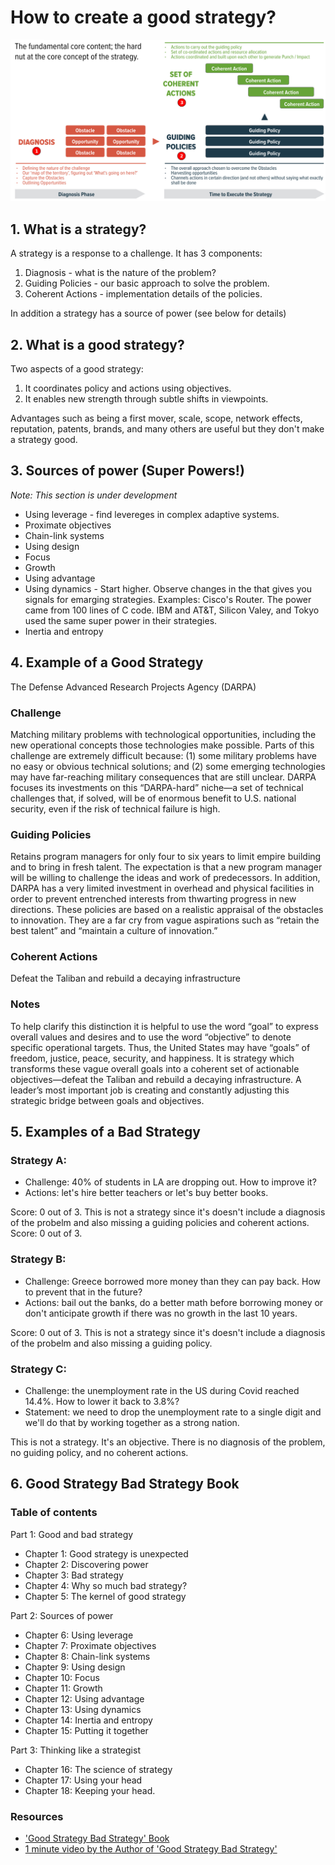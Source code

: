 # How to create a good strategy?

![strategy](strategy-kernel.png)

## 1. What is a strategy?
A strategy is a response to a challenge. It has 3 components:
1. Diagnosis - what is the nature of the problem?
1. Guiding Policies - our basic approach to solve the problem.
1. Coherent Actions - implementation details of the policies.

In addition a strategy has a source of power (see below for details)

## 2. What is a good strategy?
Two aspects of a good strategy:
1. It coordinates policy and actions using objectives.
2. It enables new strength through subtle shifts in viewpoints.

Advantages such as being a first mover, scale, scope, network effects, reputation, patents, brands, and many others are useful but they don't make a strategy good.

## 3. Sources of power (Super Powers!)
*Note: This section is under development*

* Using leverage - find levereges in complex adaptive systems.
* Proximate objectives
* Chain-link systems
* Using design
* Focus
* Growth
* Using advantage
* Using dynamics - Start higher. Observe changes in the that gives you signals for emarging strategies. Examples: Cisco's Router. The power came from 100 lines of C code. IBM and AT&T, Silicon Valey, and Tokyo used the same super power in their strategies.
* Inertia and entropy

## 4. Example of a Good Strategy
The Defense Advanced Research Projects Agency (DARPA)

### Challenge
Matching military problems with technological opportunities, including the new operational concepts those technologies make possible. Parts of this challenge are extremely difficult because: (1) some military problems have no easy or obvious technical solutions; and (2) some emerging technologies may have far-reaching military consequences that are still unclear. DARPA focuses its investments on this “DARPA-hard” niche—a set of technical challenges that, if solved, will be of enormous benefit to U.S. national security, even if the risk of technical failure is high.

### Guiding Policies
Retains program managers for only four to six years to limit empire building and to bring in fresh talent. The expectation is that a new program manager will be willing to challenge the ideas and work of predecessors. In addition, DARPA has a very limited investment in overhead and physical facilities in order to prevent entrenched interests from thwarting progress in new directions. These policies are based on a realistic appraisal of the obstacles to innovation. They are a far cry from vague aspirations such as “retain the best talent” and “maintain a culture of innovation.”

### Coherent Actions
Defeat the Taliban and rebuild a decaying infrastructure

### Notes
To help clarify this distinction it is helpful to use the word “goal” to express overall values and desires and to use the word “objective” to denote specific operational targets. Thus, the United States may have “goals” of freedom, justice, peace, security, and happiness. It is strategy which transforms these vague overall goals into a coherent set of actionable objectives—defeat the Taliban and rebuild a decaying infrastructure. A leader’s most important job is creating and constantly adjusting this strategic bridge between goals and objectives.

## 5. Examples of a Bad Strategy

### Strategy A:

* Challenge: 40% of students in LA are dropping out. How to improve it?
* Actions: let's hire better teachers or let's buy better books.

Score: 0 out of 3. This is not a strategy since it's doesn't include a diagnosis of the probelm and also missing a guiding policies and coherent actions. Score: 0 out of 3.

### Strategy B:

* Challenge: Greece borrowed more money than they can pay back. How to prevent that in the future?
* Actions: bail out the banks, do a better math before borrowing money or don't anticipate growth if there was no growth in the last 10 years.

Score: 0 out of 3. This is not a strategy since it's doesn't include a diagnosis of the probelm and also missing a guiding policy.

### Strategy C:

* Challenge: the unemployment rate in the US during Covid reached 14.4%. How to lower it back to 3.8%?
* Statement: we need to drop the unemployment rate to a single digit and we'll do that by working together as a strong nation.

This is not a strategy. It's an objective. There is no diagnosis of the problem, no guiding policy, and no coherent actions.

## 6. Good Strategy Bad Strategy Book

### Table of contents

Part 1: Good and bad strategy
* Chapter 1: Good strategy is unexpected
* Chapter 2: Discovering power
* Chapter 3: Bad strategy
* Chapter 4: Why so much bad strategy?
* Chapter 5: The kernel of good strategy

Part 2: Sources of power
* Chapter 6: Using leverage
* Chapter 7: Proximate objectives
* Chapter 8: Chain-link systems
* Chapter 9: Using design
* Chapter 10: Focus
* Chapter 11: Growth
* Chapter 12: Using advantage
* Chapter 13: Using dynamics
* Chapter 14: Inertia and entropy
* Chapter 15: Putting it together

Part 3: Thinking like a strategist
* Chapter 16: The science of strategy
* Chapter 17: Using your head
* Chapter 18: Keeping your head.

### Resources
* ['Good Strategy Bad Strategy' Book](https://www.amazon.com/Good-Strategy-Bad-Difference-Matters/dp/0307886239)
* [1 minute video by the Author of 'Good Strategy Bad Strategy'](https://www.youtube.com/watch?v=UZrTl16hZdk)
